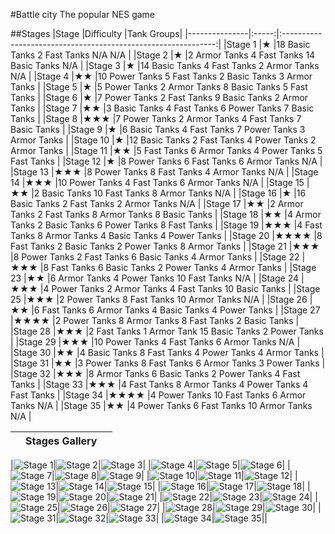 #Battle city
The popular NES game

##Stages
|Stage			|Difficulty		|Tank Groups|
|---------------|:-----:|:-------------------------------------------------------------:|
|Stage 1		|★		|18 Basic Tanks	2 Fast Tanks	N/A				N/A				|
|Stage 2		|★		|2 Armor Tanks	4 Fast Tanks	14 Basic Tanks	N/A				|
|Stage 3		|★		|14 Basic Tanks	4 Fast Tanks	2 Armor Tanks	N/A				|
|Stage 4		|★★		|10 Power Tanks	5 Fast Tanks	2 Basic Tanks	3 Armor Tanks	|
|Stage 5		|★		|5 Power Tanks	2 Armor Tanks	8 Basic Tanks	5 Fast Tanks	|
|Stage 6		|★		|7 Power Tanks	2 Fast Tanks	9 Basic Tanks	2 Armor Tanks	|
|Stage 7		|★★		|3 Basic Tanks	4 Fast Tanks	6 Power Tanks	7 Basic Tanks	|
|Stage 8		|★★★	|7 Power Tanks	2 Armor Tanks	4 Fast Tanks	7 Basic Tanks	|
|Stage 9		|★		|6 Basic Tanks	4 Fast Tanks	7 Power Tanks	3 Armor Tanks	|
|Stage 10		|★		|12 Basic Tanks	2 Fast Tanks	4 Power Tanks	2 Armor Tanks	|
|Stage 11		|★★		|5 Fast Tanks	6 Armor Tanks	4 Power Tanks	5 Fast Tanks	|
|Stage 12		|★		|8 Power Tanks	6 Fast Tanks	6 Armor Tanks	N/A				|
|Stage 13		|★★★	|8 Power Tanks	8 Fast Tanks	4 Armor Tanks	N/A				|
|Stage 14		|★★★	|10 Power Tanks	4 Fast Tanks	6 Armor Tanks	N/A				|
|Stage 15		|★★		|2 Basic Tanks	10 Fast Tanks	8 Armor Tanks	N/A				|
|Stage 16		|★		|16 Basic Tanks	2 Fast Tanks	2 Armor Tanks	N/A				|
|Stage 17		|★★		|2 Armor Tanks	2 Fast Tanks	8 Armor Tanks	8 Basic Tanks	|
|Stage 18		|★★		|4 Armor Tanks	2 Basic Tanks	6 Power Tanks	8 Fast Tanks	|
|Stage 19		|★★★	|4 Fast Tanks	8 Armor Tanks	4 Basic Tanks	4 Power Tanks	|
|Stage 20		|★★★★	|8 Fast Tanks	2 Basic Tanks	2 Power Tanks	8 Armor Tanks	|
|Stage 21		|★★★	|8 Power Tanks	2 Fast Tanks	6 Basic Tanks	4 Armor Tanks	|
|Stage 22		|★★★	|8 Fast Tanks	6 Basic Tanks	2 Power Tanks	4 Armor Tanks	|
|Stage 23		|★★		|6 Armor Tanks	4 Power Tanks	10 Fast Tanks	N/A				|
|Stage 24		|★★★	|4 Power Tanks	2 Armor Tanks	4 Fast Tanks	10 Basic Tanks	|
|Stage 25		|★★★	|2 Power Tanks	8 Fast Tanks	10 Armor Tanks	N/A				|
|Stage 26		|★★		|6 Fast Tanks	6 Armor Tanks	4 Basic Tanks	4 Power Tanks	|
|Stage 27		|★★★★	|2 Power Tanks	8 Armor Tanks	8 Fast Tanks	2 Basic Tanks	|
|Stage 28		|★★★	|2 Fast Tanks	1 Armor Tank	15 Basic Tanks	2 Power Tanks	|
|Stage 29		|★★★	|10 Power Tanks	4 Fast Tanks	6 Armor Tanks	N/A				|
|Stage 30		|★★		|4 Basic Tanks	8 Fast Tanks	4 Power Tanks	4 Armor Tanks	|
|Stage 31		|★★		|3 Power Tanks	8 Fast Tanks	6 Armor Tanks	3 Power Tanks	|
|Stage 32		|★★★	|8 Armor Tanks	6 Basic Tanks	2 Power Tanks	4 Fast Tanks	|
|Stage 33		|★★★	|4 Fast Tanks	8 Armor Tanks	4 Power Tanks	4 Fast Tanks	|
|Stage 34		|★★★★	|4 Power Tanks	10 Fast Tanks	6 Armor Tanks	N/A				|
|Stage 35		|★★		|4 Power Tanks	6 Fast Tanks	10 Armor Tanks	N/A				|

||Stages Gallery||
|:---:|:---:|:---:|

|![Stage 1](https://raw.github.com/wildalmighty/BattleCityJs/master/img/stages_thumbs/Battle_City_Stage01.png "Stage 1")|![Stage 2](https://raw.github.com/wildalmighty/BattleCityJs/master/img/stages_thumbs/Battle_City_Stage02.png "Stage 2")|![Stage 3](https://raw.github.com/wildalmighty/BattleCityJs/master/img/stages_thumbs/Battle_City_Stage03.png "Stage 3")|
|![Stage 4](https://raw.github.com/wildalmighty/BattleCityJs/master/img/stages_thumbs/Battle_City_Stage04.png "Stage 4")|![Stage 5](https://raw.github.com/wildalmighty/BattleCityJs/master/img/stages_thumbs/Battle_City_Stage05.png "Stage 5")|![Stage 6](https://raw.github.com/wildalmighty/BattleCityJs/master/img/stages_thumbs/Battle_City_Stage06.png "Stage 6")|
|![Stage 7](https://raw.github.com/wildalmighty/BattleCityJs/master/img/stages_thumbs/Battle_City_Stage07.png "Stage 7")|![Stage 8](https://raw.github.com/wildalmighty/BattleCityJs/master/img/stages_thumbs/Battle_City_Stage08.png "Stage 8")|![Stage 9](https://raw.github.com/wildalmighty/BattleCityJs/master/img/stages_thumbs/Battle_City_Stage09.png "Stage 9")|
|![Stage 10](https://raw.github.com/wildalmighty/BattleCityJs/master/img/stages_thumbs/Battle_City_Stage10.png "Stage 10")|![Stage 11](https://raw.github.com/wildalmighty/BattleCityJs/master/img/stages_thumbs/Battle_City_Stage11.png "Stage 11")|![Stage 12](https://raw.github.com/wildalmighty/BattleCityJs/master/img/stages_thumbs/Battle_City_Stage12.png "Stage 12")|
|![Stage 13](https://raw.github.com/wildalmighty/BattleCityJs/master/img/stages_thumbs/Battle_City_Stage13.png "Stage 13")|![Stage 14](https://raw.github.com/wildalmighty/BattleCityJs/master/img/stages_thumbs/Battle_City_Stage14.png "Stage 14")|![Stage 15](https://raw.github.com/wildalmighty/BattleCityJs/master/img/stages_thumbs/Battle_City_Stage15.png "Stage 15")|
|![Stage 16](https://raw.github.com/wildalmighty/BattleCityJs/master/img/stages_thumbs/Battle_City_Stage16.png "Stage 16")|![Stage 17](https://raw.github.com/wildalmighty/BattleCityJs/master/img/stages_thumbs/Battle_City_Stage17.png "Stage 17")|![Stage 18](https://raw.github.com/wildalmighty/BattleCityJs/master/img/stages_thumbs/Battle_City_Stage18.png "Stage 18")|
|![Stage 19](https://raw.github.com/wildalmighty/BattleCityJs/master/img/stages_thumbs/Battle_City_Stage19.png "Stage 19")|![Stage 20](https://raw.github.com/wildalmighty/BattleCityJs/master/img/stages_thumbs/Battle_City_Stage20.png "Stage 20")|![Stage 21](https://raw.github.com/wildalmighty/BattleCityJs/master/img/stages_thumbs/Battle_City_Stage21.png "Stage 21")|
|![Stage 22](https://raw.github.com/wildalmighty/BattleCityJs/master/img/stages_thumbs/Battle_City_Stage22.png "Stage 22")|![Stage 23](https://raw.github.com/wildalmighty/BattleCityJs/master/img/stages_thumbs/Battle_City_Stage23.png "Stage 23")|![Stage 24](https://raw.github.com/wildalmighty/BattleCityJs/master/img/stages_thumbs/Battle_City_Stage24.png "Stage 24")|
|![Stage 25](https://raw.github.com/wildalmighty/BattleCityJs/master/img/stages_thumbs/Battle_City_Stage25.png "Stage 25")|![Stage 26](https://raw.github.com/wildalmighty/BattleCityJs/master/img/stages_thumbs/Battle_City_Stage26.png "Stage 26")|![Stage 27](https://raw.github.com/wildalmighty/BattleCityJs/master/img/stages_thumbs/Battle_City_Stage27.png "Stage 27")|
|![Stage 28](https://raw.github.com/wildalmighty/BattleCityJs/master/img/stages_thumbs/Battle_City_Stage28.png "Stage 28")|![Stage 29](https://raw.github.com/wildalmighty/BattleCityJs/master/img/stages_thumbs/Battle_City_Stage29.png "Stage 29")|![Stage 30](https://raw.github.com/wildalmighty/BattleCityJs/master/img/stages_thumbs/Battle_City_Stage30.png "Stage 30")|
|![Stage 31](https://raw.github.com/wildalmighty/BattleCityJs/master/img/stages_thumbs/Battle_City_Stage31.png "Stage 31")|![Stage 32](https://raw.github.com/wildalmighty/BattleCityJs/master/img/stages_thumbs/Battle_City_Stage32.png "Stage 32")|![Stage 33](https://raw.github.com/wildalmighty/BattleCityJs/master/img/stages_thumbs/Battle_City_Stage33.png "Stage 33")|
|![Stage 34](https://raw.github.com/wildalmighty/BattleCityJs/master/img/stages_thumbs/Battle_City_Stage34.png "Stage 34")|![Stage 35](https://raw.github.com/wildalmighty/BattleCityJs/master/img/stages_thumbs/Battle_City_Stage35.png "Stage 35")||